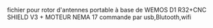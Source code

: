fichier pour rotor d'antennes portable à base de
WEMOS D1 R32+CNC SHIELD V3 + MOTEUR NEMA 17
commande par usb,Blutooth,wifi
